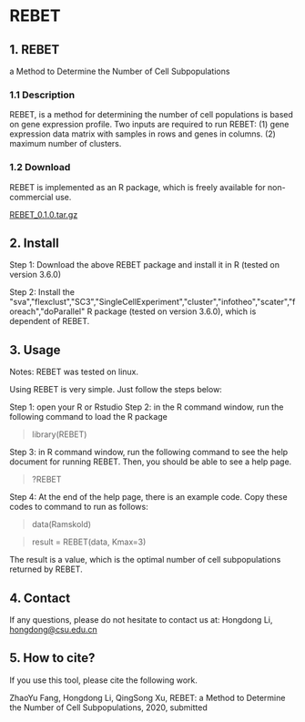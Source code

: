 # REBET
## 1. REBET
a Method to Determine the Number of Cell Subpopulations
### 1.1 Description
REBET, is a method for determining the number of cell populations is based on gene expression profile. Two inputs are required to run REBET: (1) gene expression data matrix with samples in rows and genes in columns. (2) maximum number of clusters.

### 1.2 Download
REBET is implemented as an R package, which is freely available for non-commercial use.

[REBET_0.1.0.tar.gz](https://github.com/genemine/REBET/blob/master/REBET_0.1.0.tar.gz)

## 2. Install
Step 1: Download the above REBET package and install it in R (tested on version 3.6.0)

Step 2: Install the "sva","flexclust","SC3","SingleCellExperiment","cluster","infotheo","scater","foreach","doParallel" R package (tested on version 3.6.0), which is dependent of REBET.

## 3. Usage
Notes: REBET was tested on linux.

Using REBET is very simple. Just follow the steps below:

Step 1: open your R or Rstudio
Step 2: in the R command window, run the following command to load the R package

> library(REBET)

Step 3: in R command window, run the following command to see the help document for running REBET. Then, you should be able to see a help page.

> ?REBET

Step 4: At the end of the help page, there is an example code. Copy these codes to command to run as follows:

> data(Ramskold)

> result = REBET(data, Kmax=3)

The result is a value, which is the optimal number of cell subpopulations returned by REBET.

## 4. Contact
If any questions, please do not hesitate to contact us at:
Hongdong Li, hongdong@csu.edu.cn

## 5. How to cite?
If you use this tool, please cite the following work.

ZhaoYu Fang, Hongdong Li, QingSong Xu, REBET: a Method to Determine the Number of Cell Subpopulations, 2020, submitted
